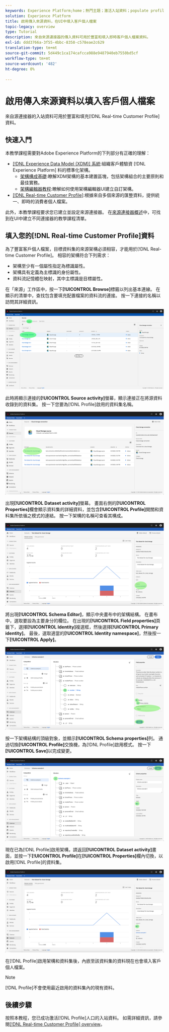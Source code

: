 ```yaml
---
keywords: Experience Platform;home；熱門主題；激活入站資料；populate profile;populate rtcp;peltimed unified profile
solution: Experience Platform
title: 啟用傳入來源資料，在UI中填入客戶個人檔案
topic-legacy: overview
type: Tutorial
description: 來自來源連接器的傳入資料可用於豐富和填入即時客戶個人檔案資料。
exl-id: ddd3766a-3f55-4bbc-8358-c578eae2c629
translation-type: tm+mt
source-git-commit: 5d449c1ca174cafcca988e9487940eb7550bd5cf
workflow-type: tm+mt
source-wordcount: '482'
ht-degree: 0%

---
```


# 啟用傳入來源資料以填入客戶個人檔案

來自源連接器的入站資料可用於豐富和填充[!DNL Real-time Customer Profile]資料。

## 快速入門

本教學課程需要對Adobe Experience Platform的下列部分有正確的理解：

- [[!DNL Experience Data Model (XDM)] 系統](../../../xdm/home.md):組織客戶體驗資 [!DNL Experience Platform] 料的標準化架構。
   - [架構構成基礎](../../../xdm/schema/composition.md):瞭解XDM架構的基本建置區塊，包括架構組合的主要原則和最佳實務。
   - [架構編輯器教程](../../../xdm/tutorials/create-schema-ui.md):瞭解如何使用架構編輯器UI建立自訂架構。
- [[!DNL Real-time Customer Profile]](../../../profile/home.md):根據來自多個來源的匯整資料，提供統一、即時的消費者個人檔案。

此外，本教學課程要求您已建立並設定來源連接器。  在[來源連接器概述](../../home.md)中，可找到在UI中建立不同連接器的教學課程清單。

## 填入您的[!DNL Real-time Customer Profile]資料

為了豐富客戶個人檔案，目標資料集的來源架構必須相容，才能用於[!DNL Real-time Customer Profile]。 相容的架構符合下列需求：

- 架構至少有一個屬性指定為標識屬性。
- 架構具有定義為主標識的身份屬性。
- 資料流記憶體在映射，其中主標識是目標屬性。

在「來源」工作區中，按一下&#x200B;**[!UICONTROL Browse]**&#x200B;標籤以列出基本連線。 在顯示的清單中，查找包含要填充配置檔案的資料流的連接。 按一下連接的名稱以訪問其詳細資訊。

![](../../images/tutorials/dataflow/cloud-storage/batch/browse.png)

此時將顯示連接的&#x200B;**[!UICONTROL Source activity]**&#x200B;螢幕，顯示連接正在將源資料收錄到的資料集。 按一下您要為[!DNL Profile]啟用的資料集名稱。

![](../../images/tutorials/dataflow/cloud-storage/batch/dataset-dataflow.png)

出現&#x200B;**[!UICONTROL Dataset activity]**&#x200B;螢幕。 畫面右側的&#x200B;**[!UICONTROL Properties]**&#x200B;欄會顯示資料集的詳細資料，並包含&#x200B;**[!UICONTROL Profile]**&#x200B;開關和資料集所依循之模式的連結。 按一下架構的名稱可查看其構成。

![](../../images/tutorials/dataflow/cloud-storage/batch/select-dataset-schema.png)

將出現&#x200B;**[!UICONTROL Schema Editor]**，顯示中央畫布中的架構結構。 在畫布中，選取要設為主要身分的欄位。 在出現的&#x200B;**[!UICONTROL Field properties]**&#x200B;頁籤下，選擇&#x200B;**[!UICONTROL Identity]**&#x200B;複選框，然後選擇&#x200B;**[!UICONTROL Primary identity]**。 最後，選取適當的&#x200B;**[!UICONTROL Identity namespace]**，然後按一下&#x200B;**[!UICONTROL Apply]**。

![](../../images/tutorials/dataflow/cloud-storage/batch/set-schema-identity.png)

按一下架構結構的頂級對象，並顯示&#x200B;**[!UICONTROL Schema properties]**&#x200B;列。 通過切換&#x200B;**[!UICONTROL Profile]**&#x200B;交換機，為[!DNL Profile]啟用模式。 按一下&#x200B;**[!UICONTROL Save]**&#x200B;以完成變更。

![](../../images/tutorials/dataflow/cloud-storage/batch/enable-profile.png)

現在已為[!DNL Profile]啟用架構，請返回&#x200B;**[!UICONTROL Dataset activity]**&#x200B;畫面，並按一下&#x200B;**[!UICONTROL Profile]**&#x200B;在&#x200B;**[!UICONTROL Properties]**&#x200B;欄內切換，以啟用[!DNL Profile]的資料集。

![](../../images/tutorials/dataflow/cloud-storage/batch/enable-dataset-profile.png)

在[!DNL Profile]啟用架構和資料集後，內嵌至該資料集的資料現在也會填入客戶個人檔案。

>[!NOTE]
>
>[!DNL Profile]不會使用最近啟用的資料集內的現有資料。

## 後續步驟

按照本教程，您已成功激活[!DNL Profile]人口的入站資料。 如需詳細資訊，請參閱[[!DNL Real-time Customer Profile] overview](../../../profile/home.md)。
